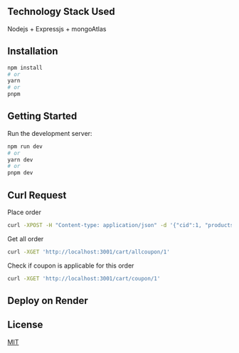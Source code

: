 ## Technology Stack Used
Nodejs + Expressjs + mongoAtlas

## Installation
```bash
npm install
# or
yarn
# or
pnpm
```
## Getting Started

Run the development server:

```bash
npm run dev
# or
yarn dev
# or
pnpm dev
```

## Curl Request
Place order
```bash
curl -XPOST -H "Content-type: application/json" -d '{"cid":1, "products":[ {"id":1,"title":"iPhone X","price":899, "qty":1}]}' 'http://localhost:3001/cart/save'
```
Get all order
```bash
curl -XGET 'http://localhost:3001/cart/allcoupon/1'
```
Check if coupon is applicable for this order
```bash
curl -XGET 'http://localhost:3001/cart/coupon/1'
```
## Deploy on Render

## License

[MIT](https://choosealicense.com/licenses/mit/)